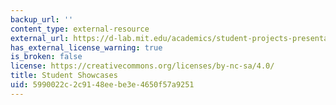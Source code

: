 ```yaml
---
backup_url: ''
content_type: external-resource
external_url: https://d-lab.mit.edu/academics/student-projects-presentations
has_external_license_warning: true
is_broken: false
license: https://creativecommons.org/licenses/by-nc-sa/4.0/
title: Student Showcases
uid: 5990022c-2c91-48ee-be3e-4650f57a9251
---
```

